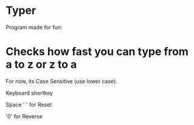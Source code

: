 # Typer

Program made for fun:

# Checks how fast you can type from a to z or z to a

For now, its Case Sensitive (use lower case).

Keyboard shortkey

Space ' ' for Reset

'0' for Reverse
